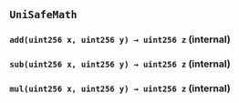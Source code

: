 ## `UniSafeMath`






### `add(uint256 x, uint256 y) → uint256 z` (internal)





### `sub(uint256 x, uint256 y) → uint256 z` (internal)





### `mul(uint256 x, uint256 y) → uint256 z` (internal)






